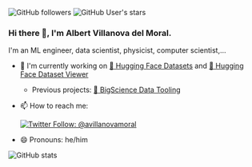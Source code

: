 ![GitHub followers](https://img.shields.io/github/followers/albertvillanova?style=social)
![GitHub User's stars](https://img.shields.io/github/stars/albertvillanova?style=social)
<!-- ![Profile views](https://gpvc.arturio.dev/albertvillanova) -->

### Hi there 👋, I'm Albert Villanova del Moral.

I'm an ML engineer, data scientist, physicist, computer scientist,...

- 🔭 I'm currently working on [🤗 Hugging Face Datasets](https://github.com/huggingface/datasets) and [🤗 Hugging Face Dataset Viewer](https://github.com/huggingface/dataset-viewer)
  - Previous projects: [:cherry_blossom: BigScience Data Tooling](https://github.com/bigscience-workshop/data_tooling)
- 📫 How to reach me:

    [![Twitter Follow: @avillanovamoral](https://img.shields.io/twitter/follow/avillanovamoral?style=social)](https://twitter.com/avillanovamoral)
    
- 😄 Pronouns: he/him

<!--
**albertvillanova/albertvillanova** is a ✨ _special_ ✨ repository because its `README.md` (this file) appears on your GitHub profile.

Here are some ideas to get you started:

- 🔭 I’m currently working on ...
- 🌱 I’m currently learning ...
- 👯 I’m looking to collaborate on ...
- 🤔 I’m looking for help with ...
- 💬 Ask me about ...
- 📫 How to reach me: ...
- 😄 Pronouns: ...
- ⚡ Fun fact: ...
-->

![GitHub stats](https://github-readme-stats.vercel.app/api?username=albertvillanova&count_private=true&show_icons=true&theme=react)

